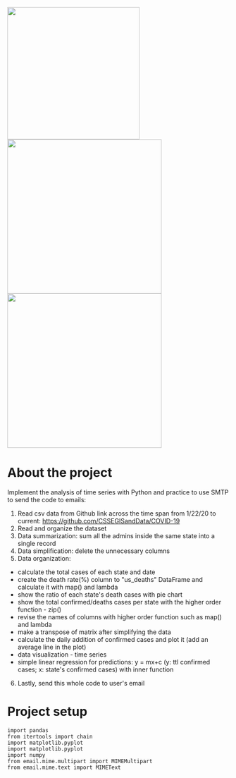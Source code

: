<img src="https://user-images.githubusercontent.com/90204593/133143634-eb65b12a-014d-4242-8b09-53b8e549a8a5.png" width="300"> <img src="https://user-images.githubusercontent.com/90204593/133143664-97f29f5f-9e6c-4856-85dd-32b9d97cd96b.png" width="350"> <img src="https://user-images.githubusercontent.com/90204593/133143677-af73a5f2-d5d6-4f44-a26e-e115dd73ce5c.png" width="350">


About the project
=
Implement the analysis of time series with Python and practice to use SMTP to send the code to emails:
1. Read csv data from Github link across the time span from 1/22/20 to current: 
https://github.com/CSSEGISandData/COVID-19
2. Read and organize the dataset 
3. Data summarization: sum all the admins inside the same state into a single record
4. Data simplification: delete the unnecessary columns 
5. Data organization: 
  - calculate the total cases of each state and date
  - create the death rate(%) column to "us_deaths" DataFrame and calculate it with map() and lambda
  - show the ratio of each state's death cases with pie chart
  - show the total confirmed/deaths cases per state with the higher order function - zip() 
  - revise the names of columns with higher order function such as map() and lambda
  - make a transpose of matrix after simplifying the data
  - calculate the daily addition of confirmed cases and plot it (add an average line in the plot)
  - data visualization - time series
  - simple linear regression for predictions: y = mx+c (y: ttl confirmed cases; x: state's confirmed cases)  with inner function
6. Lastly, send this whole code to user's email

Project setup
=
    import pandas 
    from itertools import chain 
    import matplotlib.pyplot 
    import matplotlib.pyplot 
    import numpy 
    from email.mime.multipart import MIMEMultipart
    from email.mime.text import MIMEText
